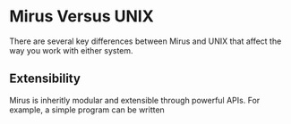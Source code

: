 # Mirus Versus UNIX

There are several key differences between Mirus and UNIX that affect the way
you work with either system.

## Extensibility

Mirus is inheritly modular and extensible through powerful APIs.  For example, 
a simple program can be written 